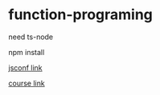 # function-programing

need ts-node

npm install

[jsconf link](https://www.youtube.com/watch?v=IqdvgzV_nms)

[course link](https://www.youtube.com/watch?v=bXM5wfQsPn0&list=PLA_-EWSPTJcu4i7RFCl_KeGrrz37C4_Oc&index=2)